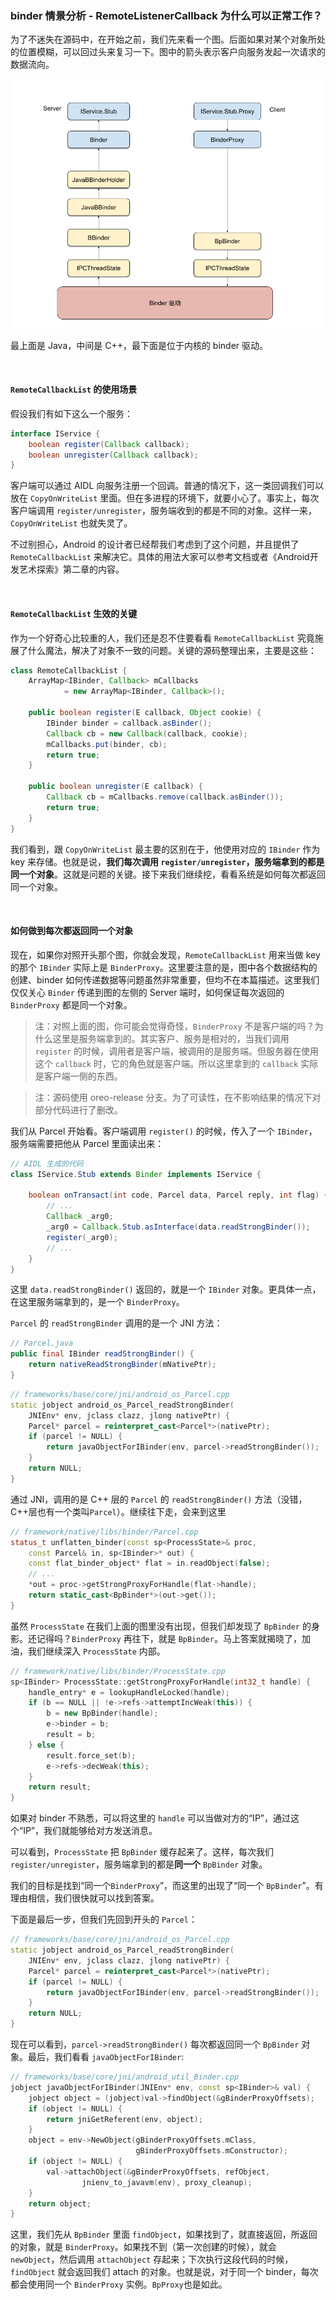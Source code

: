 
### binder 情景分析 - RemoteListenerCallback 为什么可以正常工作？

为了不迷失在源码中，在开始之前，我们先来看一个图。后面如果对某个对象所处的位置模糊，可以回过头来复习一下。图中的箭头表示客户向服务发起一次请求的数据流向。

![binder-data-flow-client-to-server](./img/binder-data-flow-client-to-server.png)

最上面是 Java，中间是 C++，最下面是位于内核的 binder 驱动。


<br>

#### `RemoteCallbackList` 的使用场景

假设我们有如下这么一个服务：
```Java
interface IService {
    boolean register(Callback callback);
    boolean unregister(Callback callback);
}
```
客户端可以通过 AIDL 向服务注册一个回调。普通的情况下，这一类回调我们可以放在 `CopyOnWriteList` 里面。但在多进程的环境下，就要小心了。事实上，每次客户端调用 `register/unregister`，服务端收到的都是不同的对象。这样一来， `CopyOnWriteList` 也就失灵了。

不过别担心，Android 的设计者已经帮我们考虑到了这个问题，并且提供了 `RemoteCallbackList` 来解决它。具体的用法大家可以参考文档或者《Android开发艺术探索》第二章的内容。

<br>

#### `RemoteCallbackList` 生效的关键

作为一个好奇心比较重的人，我们还是忍不住要看看 `RemoteCallbackList` 究竟施展了什么魔法，解决了对象不一致的问题。关键的源码整理出来，主要是这些：
```Java
class RemoteCallbackList {
    ArrayMap<IBinder, Callback> mCallbacks
            = new ArrayMap<IBinder, Callback>();
    
    public boolean register(E callback, Object cookie) {
        IBinder binder = callback.asBinder();
        Callback cb = new Callback(callback, cookie);
        mCallbacks.put(binder, cb);
        return true;
    }

    public boolean unregister(E callback) {
        Callback cb = mCallbacks.remove(callback.asBinder());
        return true;
    }
}
```
我们看到，跟 `CopyOnWriteList` 最主要的区别在于，他使用对应的 `IBinder` 作为 key 来存储。也就是说，**我们每次调用 `register/unregister`，服务端拿到的都是同一个对象**。这就是问题的关键。接下来我们继续挖，看看系统是如何每次都返回同一个对象。

<br>

#### 如何做到每次都返回同一个对象

现在，如果你对照开头那个图，你就会发现，`RemoteCallbackList` 用来当做 key 的那个 `IBinder` 实际上是 `BinderProxy`。这里要注意的是，图中各个数据结构的创建、binder 如何传递数据等问题虽然非常重要，但均不在本篇描述。这里我们仅仅关心 `Binder` 传递到图的左侧的 Server 端时，如何保证每次返回的 `BinderProxy` 都是同一个对象。

> 注：对照上面的图，你可能会觉得奇怪，`BinderProxy` 不是客户端的吗？为什么这里是服务端拿到的。其实客户、服务是相对的，当我们调用 `register` 的时候，调用者是客户端，被调用的是服务端。但服务器在使用这个 `callback` 时，它的角色就是客户端。所以这里拿到的 `callback` 实际是客户端一侧的东西。

> 注：源码使用 oreo-release 分支。为了可读性，在不影响结果的情况下对部分代码进行了删改。

我们从 Parcel 开始看。客户端调用 `register()` 的时候，传入了一个 `IBinder`，服务端需要把他从 Parcel 里面读出来：
```Java
// AIDL 生成的代码
class IService.Stub extends Binder implements IService {

    boolean onTransact(int code, Parcel data, Parcel reply, int flag) {
        // ...
        Callback _arg0;
        _arg0 = Callback.Stub.asInterface(data.readStrongBinder());
        register(_arg0);
        // ...
    }
}
```
这里 `data.readStrongBinder()` 返回的，就是一个 `IBinder` 对象。更具体一点，在这里服务端拿到的，是一个 `BinderProxy`。

`Parcel` 的 `readStrongBinder` 调用的是一个 JNI 方法：
```Java
// Parcel.java
public final IBinder readStrongBinder() {
    return nativeReadStrongBinder(mNativePtr);
}
```
```C++
// frameworks/base/core/jni/android_os_Parcel.cpp
static jobject android_os_Parcel_readStrongBinder(
    JNIEnv* env, jclass clazz, jlong nativePtr) {
    Parcel* parcel = reinterpret_cast<Parcel*>(nativePtr);
    if (parcel != NULL) {
        return javaObjectForIBinder(env, parcel->readStrongBinder());
    }
    return NULL;
}
```
通过 JNI，调用的是 C++ 层的 `Parcel` 的 `readStrongBinder()` 方法（没错，C++层也有一个类叫`Parcel`）。继续往下走，会来到这里

```C++
// framework/native/libs/binder/Parcel.cpp
status_t unflatten_binder(const sp<ProcessState>& proc,
    const Parcel& in, sp<IBinder>* out) {
    const flat_binder_object* flat = in.readObject(false);
    // ...
    *out = proc->getStrongProxyForHandle(flat->handle);
    return static_cast<BpBinder*>(out->get());
}
```
虽然 `ProcessState` 在我们上面的图里没有出现，但我们却发现了 `BpBinder` 的身影。还记得吗？`BinderProxy` 再往下，就是 `BpBinder`。马上答案就揭晓了，加油，我们继续深入 `ProcessState` 内部。
```C++
// framework/native/libs/binder/ProcessState.cpp
sp<IBinder> ProcessState::getStrongProxyForHandle(int32_t handle) {
    handle_entry* e = lookupHandleLocked(handle);
    if (b == NULL || !e->refs->attemptIncWeak(this)) {
        b = new BpBinder(handle); 
        e->binder = b;
        result = b;
    } else {
        result.force_set(b);
        e->refs->decWeak(this);
    }
    return result;
}
```
如果对 binder 不熟悉，可以将这里的 `handle` 可以当做对方的“IP”，通过这个“IP”，我们就能够给对方发送消息。

可以看到，`ProcessState` 把 `BpBinder` 缓存起来了。这样，每次我们 `register/unregister`，服务端拿到的都是**同一个** `BpBinder` 对象。

我们的目标是找到“同一个`BinderProxy`”，而这里的出现了“同一个 `BpBinder`”。有理由相信，我们很快就可以找到答案。

下面是最后一步，但我们先回到开头的 `Parcel`：

```C++
// frameworks/base/core/jni/android_os_Parcel.cpp
static jobject android_os_Parcel_readStrongBinder(
    JNIEnv* env, jclass clazz, jlong nativePtr) {
    Parcel* parcel = reinterpret_cast<Parcel*>(nativePtr);
    if (parcel != NULL) {
        return javaObjectForIBinder(env, parcel->readStrongBinder());
    }
    return NULL;
}
```
现在可以看到，`parcel->readStrongBinder()` 每次都返回同一个 `BpBinder` 对象。最后，我们看看 `javaObjectForIBinder`:
```C++
// frameworks/base/core/jni/android_util_Binder.cpp
jobject javaObjectForIBinder(JNIEnv* env, const sp<IBinder>& val) {
    jobject object = (jobject)val->findObject(&gBinderProxyOffsets);
    if (object != NULL) {
        return jniGetReferent(env, object);
    }
    object = env->NewObject(gBinderProxyOffsets.mClass,
                            gBinderProxyOffsets.mConstructor);
    if (object != NULL) {
        val->attachObject(&gBinderProxyOffsets, refObject,
                jnienv_to_javavm(env), proxy_cleanup);
    }
    return object;
}
```
这里，我们先从 `BpBinder` 里面 `findObject`，如果找到了，就直接返回，所返回的对象，就是 `BinderProxy`。如果找不到（第一次创建的时候），就会 `newObject`，然后调用 `attachObject` 存起来；下次执行这段代码的时候，`findObject` 就会返回我们 attach 的对象。也就是说，对于同一个 binder，每次都会使用同一个 `BinderProxy` 实例。`BpProxy`也是如此。

<br><br>
